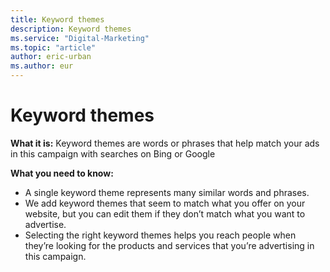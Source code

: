 ```yaml
---
title: Keyword themes
description: Keyword themes
ms.service: "Digital-Marketing"
ms.topic: "article"
author: eric-urban
ms.author: eur
---
```


# Keyword themes

**What it is:**     Keyword themes are words or phrases that help match your ads in this campaign with searches on Bing or Google

**What you need to know:**
- A single keyword theme represents many similar words and phrases.
- We add keyword themes that seem to match what you offer on your website, but you can edit them if they don’t match what you want to advertise.
- Selecting the right keyword themes helps you reach people when they’re looking for the products and services that you’re advertising in this campaign.


